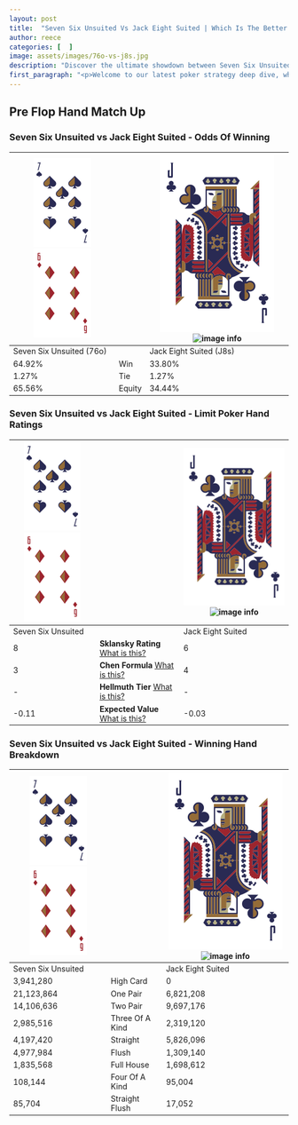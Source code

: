 ```yaml
---
layout: post
title:  "Seven Six Unsuited Vs Jack Eight Suited | Which Is The Better Hand In Poker? A Complete Guide"
author: reece
categories: [  ]
image: assets/images/76o-vs-j8s.jpg
description: "Discover the ultimate showdown between Seven Six Unsuited and Jack Eight Suited in poker! Uncover the odds, strategies, and scenarios where one hand triumphs over the other. Get ready to up your poker game with this thrilling analysis."
first_paragraph: "<p>Welcome to our latest poker strategy deep dive, where we're pitting two distinct hands against each other in a high-stakes showdown: Seven Six Unsuited vs Jack Eight Suited.</p><p>In the dynamic world of poker, every decision counts, and knowing which hand holds the upper hand is key to your success at the table.</p><p>In this article, we'll dissect these two hands, explore the scenarios where one dominates the other, and equip you with the knowledge to make strategic choices that can tip the odds in your favor.</p><p>Get ready to unravel the intriguing dynamics of these poker hands and elevate your game to new heights.</p>"
---
```




[comment]: # (sp0)

## Pre Flop Hand Match Up

<div class="table hand-ratings" markdown="1"> 



### Seven Six Unsuited vs Jack Eight Suited - Odds Of Winning


    
| ![image info](assets/images/hand1/7.png) ![image info](assets/images/hand1/6o.png) |  | ![image info](assets/images/hand2/J.png) ![image info](assets/images/hand2/8s.png) |
| -------- | -------- | -------- |
| Seven Six Unsuited (76o) |  | Jack Eight Suited (J8s) |
| 64.92% | Win | 33.80% |
| 1.27% | Tie | 1.27% |
| 65.56% | Equity | 34.44% |




[comment]: # (sp1)



### Seven Six Unsuited vs Jack Eight Suited - Limit Poker Hand Ratings


    
| ![image info](assets/images/hand1/7.png) ![image info](assets/images/hand1/6o.png) |  | ![image info](assets/images/hand2/J.png) ![image info](assets/images/hand2/8s.png) |
| -------- | -------- | -------- |
| Seven Six Unsuited |  | Jack Eight Suited |
| 8 | **Sklansky Rating** [What is this?](/sklansky-rating-explained) | 6 |
| 3 | **Chen Formula** [What is this?](/chen-formula-explained) | 4 |
| - | **Hellmuth Tier** [What is this?](/Hellmuth-tier-explained) | - |
| -0.11 | **Expected Value** [What is this?](/expected-value-explained) | -0.03 |




[comment]: # (sp2)



### Seven Six Unsuited vs Jack Eight Suited - Winning Hand Breakdown


    
| ![image info](assets/images/hand1/7.png) ![image info](assets/images/hand1/6o.png) |  | ![image info](assets/images/hand2/J.png) ![image info](assets/images/hand2/8s.png) |
| -------- | -------- | -------- |
| Seven Six Unsuited |  | Jack Eight Suited |
| 3,941,280 | High Card | 0 |
| 21,123,864 | One Pair | 6,821,208 |
| 14,106,636 | Two Pair | 9,697,176 |
| 2,985,516 | Three Of A Kind | 2,319,120 |
| 4,197,420 | Straight | 5,826,096 |
| 4,977,984 | Flush | 1,309,140 |
| 1,835,568 | Full House | 1,698,612 |
| 108,144 | Four Of A Kind | 95,004 |
| 85,704 | Straight Flush | 17,052 |




[comment]: # (sp3)



</div>

[comment]: # (sp4)



[comment]: # (sp5)

